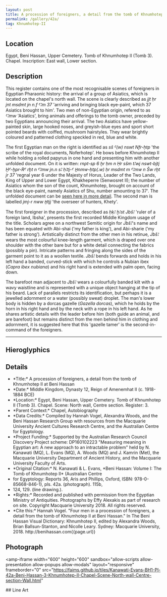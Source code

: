 ```yaml
---
layout: post
title: A procession of foreigners, a detail from the tomb of Khnumhotep II at Beni Hassan
permalink: /gallery/42a/
tag: Khnumhotep-II
---
```

## Location

Egypt, Beni Hassan, Upper Cemetery. Tomb of Khnumhotep II (Tomb 3). Chapel. Inscription: East wall, Lower section.

## Description

This register contains one of the most recognisable scenes of foreigners in Egyptian Pharaonic history: the arrival of a group of Asiatics, which is located on the chapel's north wall. The scene is clearly described as *jjt ḥr jnt msdmt jn n.f ꜤꜢm 37* 'arriving and bringing black eye-paint, which 37 Asiatics brought to him'. Two men of non-Egyptian origin, refered to as *ꜤꜢmw* 'Asiatics', bring animals and offerings to the tomb owner, preceded by two Egyptians announcing their arrival. The two Asiatics have yellow-painted skin, large hooked noses, and greyish-blue eyes and sport short pointed beards with coiffed, mushroom hairstyles. They wear brightly coloured and patterned clothing speckled in red, blue and white. 

The first Egyptian man on the right is identified as *sš Ꜥ(w) nswt Nfr-ḥtp* 'the scribe of the royal documents, Noferhotep'. He bows before Khnumhotep II while holding a rolled papyrus in one hand and presenting him with another unfolded document. On it is written: *rnpt-sp 6 ḫr ḥm n Ḥr sšm tꜢwj nswt-bjtj ḪꜤ-ḫpr-RꜤ rḫt n ꜤꜢmw jn.n sꜢ ḥꜢtj-Ꜥ H̱nmw-ḥtp(.w) ḥr msdmt m ꜤꜢmw n Šw rḫt jr 37* 'regnal year 6 under the Majesty of Horus, Leader of the Two Lands, King of Upper and Lower Egypt, Khakheperre (Senwosret II); the number of Asiatics whom the son of the count, Khnumhotep, brought on account of the black eye-paint, namely Asiatics of Shu, number amounting to 37'. The unfolded document can be [seen here in more detail](/gallery/43a). The second man is labelled *jmj-r nww H̱tjj* 'the overseer of hunters, Khety'.

The first foreigner in the procession, described as *ḥḳꜢ ḫꜢst JbšꜢ* 'ruler of a foreign land, Ibsha', presents the first recorded Middle Kingdom usage of the title. Scholars agree on a northwest Semitic origin for *JbšꜢ*'s name and has been equated with Abi-shai ('my father is king'), and Abi-sharie ('my father is strong'). Artistically distinct from the other men in his retinue, *JbšꜢ* wears the most colourful knee-length garment, which is draped over one shoulder with the other bare but for a white detail connecting the fabrics (possibly a pin). Intricate patterns and fringing along the sides of the garment point to it as a woollen textile. *JbšꜢ* bends forwards and holds in his left hand a banded, curved-stick with which he controls a Nubian ibex (*Capra ibex nubiana*) and his right hand is extended with palm open, facing down. 

The barefoot man adjacent to *JbšꜢ* wears a colourfully banded kilt with a wavy waistline and is represented with a unique object hanging at the tip of his beard. Lack of parallels restricts its identification, but perhaps it is a jewelled adornment or a water (possibly sweat) droplet. The man's lower body is hidden by a dorcas gazelle (*Gazella dorcas*), which he holds by the horn in his right hand and by the neck with a rope in his left hand. As he shares artistic details with the leader before him (both guide an animal, and are barefoot) but remains distinct from the men behind him in clothing and adornment, it is suggested here that this 'gazelle tamer' is the second-in-command of the foreigners. 

<hr/>

<amp-accordion>
<section>
	<h2>Hieroglyphics</h2>
	<div class="mb3 mt3">
<amp-img src="/assets/images/MQ.KEBH1.42a.1.svg"
  width="406"
  height="194"
  layout="responsive"
  alt="AMP"></amp-img>
  <amp-img src="/assets/images/MQ.KEBH1.42a.2.svg"
  width="406"
  height="194"
  layout="responsive"
  alt="AMP"></amp-img>

</div>
</section>
<section>
	<h2>Details</h2>
<div>

<ul><li>*Title:* A procession of foreigners, a detail from the tomb of Khnumhotep II at Beni Hassan</li>
<li>*Date:* Middle Kingdom, Dynasty 12, Reign of Amenemhat II (c. 1918-1884 BCE)</li>
<li>*Location:* Egypt, Beni Hassan, Upper Cemetery. Tomb of Khnumhotep II (Tomb 3). Chapel. Scene: North wall, Centre section. Register: 3.</li>
<li>*Parent Context:* Chapel, Autobiography</li>
<li>*Data Credits:* Compiled by Hannah Vogel, Alexandra Woods, and the Beni Hassan Research Group with resources from the Macquarie University Ancient Cultures Research Centre, and the Australian Centre for Egyptology.</li>
<li>*Project Funding:* Supported by the Australian Research Council Discovery Project scheme: DP160102223 "Measuring meaning in Egyptian art: A new approach to an intractable problem" held by N. Kanawati (MQ), L. Evans (MQ), A. Woods (MQ) and J. Kamrin (Met), the Macquarie University Department of Ancient History, and the Macquarie University Faculty of Arts.</li>
<li>*Original Citation:* N. Kanawati &amp; L. Evans, *Beni Hassan: Volume I: The Tomb of Khnumhotep II* (Australian Centre</li>
<li>for Egyptology: Reports 36, Aris and Phillips, Oxford, ISBN: 978-0-85668-846-1), pls. 42a. (photograph). 115b,</li>
<li>124, 129. (line drawing.).</li>
<li>*Rights:* Recorded and published with permission from the Egyptian Ministry of Antiquities. Photographs by Effy Alexakis as part of research on site. Copyright Macquarie University 2018. All rights reserved.</li>
<li>*Cite this:* Hannah Vogel. "Four men in a procession of foreigners, a detail from the tomb of Khnumhotep II at Beni Hassan." In The Beni Hassan Visual Dictionary: Khnumhotep II, edited by Alexandra Woods, Brian Ballsun-Stanton, and Nicolle Leary. Sydney: Macquarie University, 2018. http://benihassan.com{{page.url}}</li></ul>
</div>
</section>
</amp-accordion>

## Photograph
<amp-iframe width="600" height="600"
sandbox="allow-scripts allow-presentation allow-popups allow-modals"
layout="responsive"
frameborder="0"
src="https://faims.github.io/tiles/Kanawati-Evans-BH1-Pl-42a-Beni-Hassan-3-Khnumhotep-II-Chapel-Scene-North-wall-Centre-section-Wall.html"
>
</amp-iframe>
## Line Art
<amp-iframe width="600" height="600"
sandbox="allow-scripts allow-presentation allow-popups allow-modals"
layout="responsive"
frameborder="0"
src="https://faims.github.io/tiles/Kanawati-Evans-BH1-Pl-115b-124-129-Beni-Hassan-Khnumhotep-II-Tomb-3-Chapel-Scene-North-wall-Centre-section-WallfromKanawati-Evans-BH1-Pl-42a.html"
>
</amp-iframe>
<!-- src="https://tiles.benihassan.com/Kanawati-Evans-BH1-Pl-02a-Beni-Hassan-Khnumhotep-II-Tomb-3-Portico-Architectural-feature-East-wall-Middle-section-Doorway.html" -->